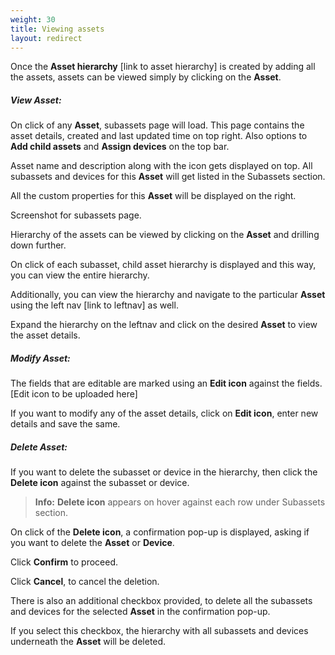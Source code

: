 ```yaml
---
weight: 30
title: Viewing assets
layout: redirect
---
```


Once the **Asset hierarchy** [link to asset hierarchy] is created by adding all the assets, assets can be viewed simply by clicking on the **Asset**.

##### View Asset:

On click of any **Asset**, subassets page will load. This page contains the asset details, created and last updated time on top right. Also options to **Add child assets** and **Assign devices** on the top bar.

Asset name and description along with the icon gets displayed on top. All subassets and devices for this **Asset** will get listed in the Subassets section.

All the custom properties for this **Asset** will be displayed on the right.

Screenshot for subassets page.

Hierarchy of the assets can be viewed by clicking on the **Asset** and drilling down further.

On click of each subasset, child asset hierarchy is displayed and this way, you can view the entire hierarchy.

Additionally, you can view the hierarchy and navigate to the particular **Asset** using the left nav [link to leftnav] as well.

Expand the hierarchy on the leftnav and click on the desired **Asset** to view the asset details.



##### Modify Asset:

The fields that are editable are marked using an **Edit icon** against the fields. [Edit icon to be uploaded here]

If you want to modify any of the asset details, click on **Edit icon**, enter new details and save the same.



##### Delete Asset:

If you want to delete the subasset or device in the hierarchy, then click the **Delete icon** against the subasset or device.

>**Info:** **Delete icon** appears on hover against each row under Subassets section.

On click of the **Delete icon**, a confirmation pop-up is displayed, asking if you want to delete the **Asset** or **Device**.

Click **Confirm** to proceed.

Click **Cancel**, to cancel the deletion.

There is also an additional checkbox provided, to delete all the subassets and devices for the selected **Asset** in the confirmation pop-up.

If you select this checkbox, the hierarchy with all subassets and devices underneath the **Asset** will be deleted.
